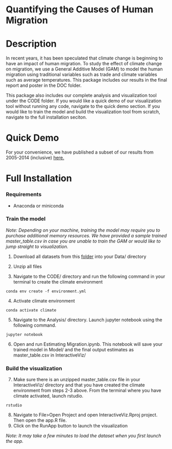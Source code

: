 # Quantifying the Causes of Human Migration

# Description
In recent years, it has been speculated that climate change is beginning to have an impact of human migration. To study the effect of climate change on migration, we use a General Additive Model (GAM) to model the human migration using traditional variables such as trade and climate variables such as average temperatures. This package includes our results in the final report and poster in the DOC folder. 

This package also includes our complete analysis and visualization tool under the CODE folder. If you would like a quick demo of our visualization tool without running any code, navigate to the quick demo section. If you would like to train the model and build the visualization tool from scratch, navigate to the full installation seciton.

# Quick Demo
For your convenience, we have published a subset of our results from 2005-2014 (inclusive) [here.](https://migration-flow-visualization.shinyapps.io/6242_visualization/)

# Full Installation
### Requirements
- Anaconda or miniconda

### Train the model
*Note: Depending on your machine, training the model may require you to purchase additional memory resources. We have provided a sample trained master_table.csv in case you are unable to train the GAM or would like to jump straight to visualization.*

1. Download all datasets from this [folder](https://github.com/APWright/6242Project/tree/master/Data/CleanData) into your Data/ directory

2. Unzip all files

3. Navigate to the CODE/ directory and run the following command in your terminal to create the climate environment
```
conda env create -f environment.yml
```
4. Activate climate environment
```
conda activate climate
```
5. Navigate to the Analysis/ directory. Launch jupyter notebook using the following command.
```
jupyter notebook
```
6. Open and run Estimating Migration.ipynb. This notebook will save your trained model in Model/ and the final output estimates as master_table.csv in InteractiveViz/


### Build the visualization
7. Make sure there is an unzipped master_table.csv file in your InteractiveViz/ directory and that you have created the climate environment from steps 2-3 above. From the terminal where you have climate activated, launch rstudio.
```
rstudio
```
8. Navigate to File>Open Project and open InteractiveViz.Rproj project. Then open the app.R file.
9. Click on the RunApp button to launch the visualization

*Note: It may take a few minutes to load the dataset when you first launch the app.*
